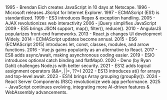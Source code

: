 1995 - Brendan Eich creates JavaScript in 10 days at Netscape.
1996 - Microsoft releases JScript for Internet Explorer.
1997 - ECMAScript (ES1) is standardized.
1999 - ES3 introduces Regex & exception handling.
2005 - AJAX revolutionizes web interactivity
2006 - jQuery simplifies JavaScript
2009 - ES5 brings JSON support, map(), filter(), reduce().
2010 - AngularJS popularizes front-end frameworks.
2013 - React.js changes UI development Widely.
2014 - ECMAScript updates become annual.
2015 - ES6 (ECMAScript 2015) introduces let, const, classes, modules, and arrow functions.
2016 - Vue.js gains popularity as an alternative to React.
2017 - ES8 adds async/await, making asynchronous coding easier.
2019 - ESIO introduces optional catch binding and flatMap0.
2020 - Deno (by Ryan Dahl) challenges Node.js with better security.
2021 - ES12 adds logical assignment operators (&&=, ||=, ??=)
2022 - ES13 introduces at() for arrays and top-level await.
2023 - ES14 brings Array grouping (groupBy()).
2024 - React Server Components (RSC) revolutionize web app performance.
2025 - JavaScript continues evolving, integrating more Al-driven features & WebAssembly advancements.
